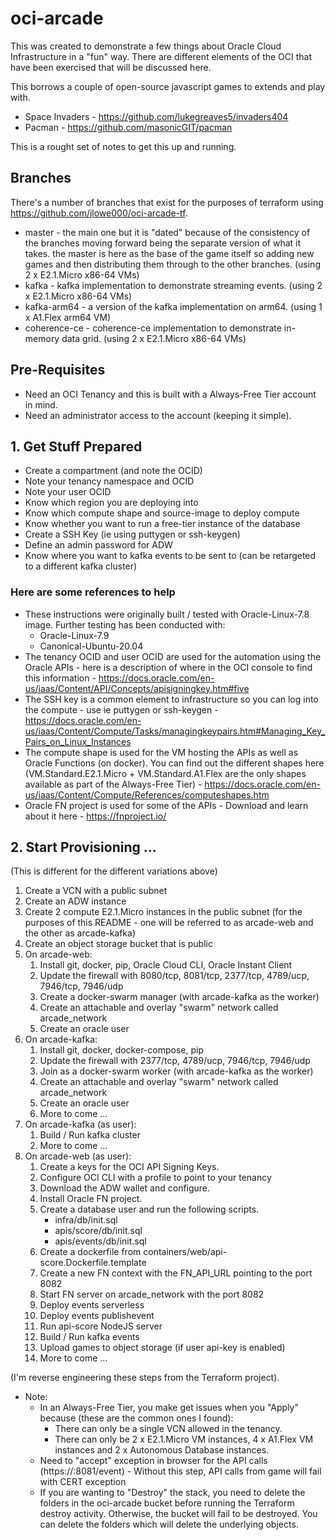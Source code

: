 # oci-arcade

This was created to demonstrate a few things about Oracle Cloud Infrastructure in a "fun" way. There are different elements of the OCI that have been exercised that will be discussed here.

This borrows a couple of open-source javascript games to extends and play with.

- Space Invaders - https://github.com/lukegreaves5/invaders404
- Pacman - https://github.com/masonicGIT/pacman

This is a rought set of notes to get this up and running.

## Branches

There's a number of branches that exist for the purposes of terraform using https://github.com/jlowe000/oci-arcade-tf.

- master - the main one but it is "dated" because of the consistency of the branches moving forward being the separate version of what it takes. the master is here as the base of the game itself so adding new games and then distributing them through to the other branches. (using 2 x E2.1.Micro x86-64 VMs)
- kafka - kafka implementation to demonstrate streaming events. (using 2 x E2.1.Micro x86-64 VMs)
- kafka-arm64 - a version of the kafka implementation on arm64. (using 1 x A1.Flex arm64 VM)
- coherence-ce - coherence-ce implementation to demonstrate in-memory data grid. (using 2 x E2.1.Micro x86-64 VMs)

## Pre-Requisites

- Need an OCI Tenancy and this is built with a Always-Free Tier account in mind.
- Need an administrator access to the account (keeping it simple).

## 1. Get Stuff Prepared

- Create a compartment (and note the OCID)
- Note your tenancy namespace and OCID
- Note your user OCID
- Know which region you are deploying into
- Know which compute shape and source-image to deploy compute
- Know whether you want to run a free-tier instance of the database
- Create a SSH Key (ie using puttygen or ssh-keygen)
- Define an admin password for ADW
- Know where you want to kafka events to be sent to (can be retargeted to a different kafka cluster)

### Here are some references to help

- These instructions were originally built / tested with Oracle-Linux-7.8 image. Further testing has been conducted with:
  - Oracle-Linux-7.9
  - Canonical-Ubuntu-20.04
- The tenancy OCID and user OCID are used for the automation using the Oracle APIs - here is a description of where in the OCI console to find this information - https://docs.oracle.com/en-us/iaas/Content/API/Concepts/apisigningkey.htm#five
- The SSH key is a common element to infrastructure so you can log into the compute - use ie puttygen or ssh-keygen - https://docs.oracle.com/en-us/iaas/Content/Compute/Tasks/managingkeypairs.htm#Managing_Key_Pairs_on_Linux_Instances
- The compute shape is used for the VM hosting the APIs as well as Oracle Functions (on docker). You can find out the different shapes here (VM.Standard.E2.1.Micro + VM.Standard.A1.Flex are the only shapes available as part of the Always-Free Tier) - https://docs.oracle.com/en-us/iaas/Content/Compute/References/computeshapes.htm
- Oracle FN project is used for some of the APIs - Download and learn about it here - https://fnproject.io/

## 2. Start Provisioning ...

(This is different for the different variations above)

1. Create a VCN with a public subnet
1. Create an ADW instance
1. Create 2 compute E2.1.Micro instances in the public subnet (for the purposes of this README - one will be referred to as arcade-web and the other as arcade-kafka)
1. Create an object storage bucket that is public
1. On arcade-web:
    1. Install git, docker, pip, Oracle Cloud CLI, Oracle Instant Client
    1. Update the firewall with 8080/tcp, 8081/tcp, 2377/tcp, 4789/ucp, 7946/tcp, 7946/udp
    1. Create a docker-swarm manager (with arcade-kafka as the worker)
    1. Create an attachable and overlay "swarm" network called arcade_network
    1. Create an oracle user
1. On arcade-kafka:
    1. Install git, docker, docker-compose, pip
    1. Update the firewall with 2377/tcp, 4789/ucp, 7946/tcp, 7946/udp
    1. Join as a docker-swarm worker (with arcade-kafka as the worker)
    1. Create an attachable and overlay "swarm" network called arcade_network
    1. Create an oracle user
    1. More to come ... 
1. On arcade-kafka (as user):
    1. Build / Run kafka cluster
    1. More to come ... 
1. On arcade-web (as user):
    1. Create a keys for the OCI API Signing Keys.
    1. Configure OCI CLI with a profile to point to your tenancy
    1. Download the ADW wallet and configure.
    1. Install Oracle FN project.
    1. Create a database user and run the following scripts.
        - infra/db/init.sql
        - apis/score/db/init.sql
        - apis/events/db/init.sql
    1. Create a dockerfile from containers/web/api-score.Dockerfile.template
    1. Create a new FN context with the FN_API_URL pointing to the port 8082
    1. Start FN server on arcade_network with the port 8082
    1. Deploy events serverless
    1. Deploy events publishevent
    2. Run api-score NodeJS server
    3. Build / Run kafka events
    4. Upload games to object storage (if user api-key is enabled)
    5. More to come ... 

(I'm reverse engineering these steps from the Terraform project).

- Note:
  - In an Always-Free Tier, you make get issues when you "Apply" because (these are the common ones I found):
    - There can only be a single VCN allowed in the tenancy.
    - There can only be 2 x E2.1.Micro VM instances, 4 x A1.Flex VM instances and 2 x Autonomous Database instances.
  - Need to "accept" exception in browser for the API calls (https://<compute-public-ip>:8081/event) - Without this step, API calls from game will fail with CERT exception
  - If you are wanting to "Destroy" the stack, you need to delete the folders in the oci-arcade bucket before running the Terraform destroy activity. Otherwise, the bucket will fail to be destroyed. You can delete the folders which will delete the underlying objects.
